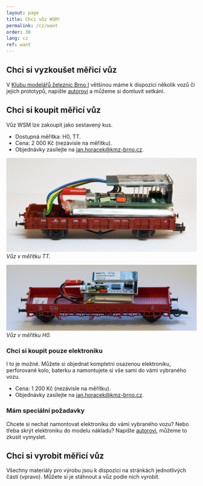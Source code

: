 ```yaml
---
layout: page
title: Chci vůz WSM!
permalink: /cz/want
order: 30
lang: cz
ref: want
---
```


## Chci si vyzkoušet měřicí vůz

V [Klubu modelářů železnic Brno I](https://kmz-brno.cz/) většinou máme
k dispozici několik vozů či jejich prototypů, napište [autorovi](/cz/about)
a můžeme si domluvit setkání.

## Chci si koupit měřicí vůz

Vůz WSM lze zakoupit jako sestavený kus.

 * Dostupná měřítka: H0, TT.
 * Cena: 2 000 Kč (nezávisle na měřítku).
 * Objednávky zasílejte na [jan.horacek@kmz-brno.cz](mailto:jan.horacek@kmz-brno.cz).

![Photo of a WSM](/assets/img/wsm-3d.jpg)
*Vůz v měřítku TT.*

![Photo of a WSM](/assets/img/wsm-h0.jpg)
*Vůz v měřítku H0.*

### Chci si koupit pouze elektroniku

I to je možné. Můžete si objednat kompletní osazenou elektroniku, perforované
kolo, baterku a namontujete si vše sami do vámi vybraného vozu.

 * Cena: 1 200 Kč (nezávisle na měřítku).
 * Objednávky zasílejte na [jan.horacek@kmz-brno.cz](mailto:jan.horacek@kmz-brno.cz).

### Mám speciální požadavky

Chcete si nechat namontovat elektroniku do vámi vybraného vozu? Nebo třeba
skrýt elektroniku do modelu nákladu? Napište [autorovi](/cz/about), můžeme to
zkusit vymyslet.

## Chci si vyrobit měřicí vůz

Všechny materiály pro výrobu jsou k dispozici na stránkách jednotlivých částí
(vpravo). Můžete si je stáhnout a vůz podle nich vyrobit.
